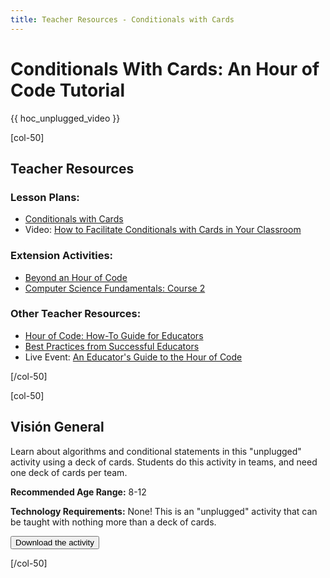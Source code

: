 ```yaml
---
title: Teacher Resources - Conditionals with Cards
---
```


# Conditionals With Cards: An Hour of Code Tutorial

{{ hoc_unplugged_video }}

[col-50]

## Teacher Resources

### Lesson Plans:

- [Conditionals with Cards](/files/ConditionalsHoC.pdf)
- Video: [How to Facilitate Conditionals with Cards in Your Classroom](https://youtu.be/IcEL5ibSvTs)

### Extension Activities:

- [Beyond an Hour of Code](http://code.org/learn/beyond)
- [Computer Science Fundamentals: Course 2](https://studio.code.org/s/course2)

### Other Teacher Resources:

- [Hour of Code: How-To Guide for Educators](https://hourofcode.com/how-to)
- [Best Practices from Successful Educators](http://www.slideshare.net/TeachCode/hour-of-code-best-practices-for-successful-educators-51273466)
- Live Event: [An Educator's Guide to the Hour of Code](https://www.eventbrite.com/e/an-educators-guide-to-the-hour-of-code-tickets-17987415845)

[/col-50]

[col-50]

## Visión General

Learn about algorithms and conditional statements in this "unplugged" activity using a deck of cards. Students do this activity in teams, and need one deck of cards per team.

**Recommended Age Range:** 8-12

**Technology Requirements:** None! This is an "unplugged" activity that can be taught with nothing more than a deck of cards.

<a href="/files/ConditionalsHoC.pdf"><button>Download the activity</button></a>

[/col-50]

